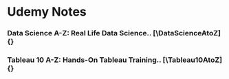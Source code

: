 # Udemy Notes

### Data Science A-Z: Real Life Data Science..           [\DataScienceAtoZ] {}
### Tableau 10 A-Z: Hands-On Tableau Training..          [\Tableau10AtoZ]   {}
